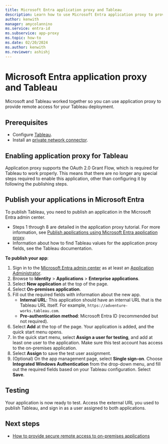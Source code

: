 ```yaml
---
title: Microsoft Entra application proxy and Tableau
description: Learn how to use Microsoft Entra application proxy to provide remote access for your Tableau deployment.
author: kenwith
manager: amycolannino
ms.service: entra-id
ms.subservice: app-proxy
ms.topic: how-to
ms.date: 02/20/2024
ms.author: kenwith
ms.reviewer: ashishj
---
```


# Microsoft Entra application proxy and Tableau 

Microsoft and Tableau worked together so you can use application proxy to provide remote access for your Tableau deployment.

## Prerequisites 
- Configure [Tableau](https://onlinehelp.tableau.com/current/server/en-us/proxy.htm#azure). 
- Install an [private network connector](~/identity/app-proxy/application-proxy-add-on-premises-application.md).

 
## Enabling application proxy for Tableau 
Application proxy supports the OAuth 2.0 Grant Flow, which is required for Tableau to work properly. This means that there are no longer any special steps required to enable this application, other than configuring it by following the publishing steps.

## Publish your applications in Microsoft Entra
To publish Tableau, you need to publish an application in the Microsoft Entra admin center.
- Steps 1 through 8 are detailed in the application proxy tutorial. For more information, see [Publish applications using Microsoft Entra application proxy](~/identity/app-proxy/application-proxy-add-on-premises-application.md). 
- Information about how to find Tableau values for the application proxy fields, see the Tableau documentation.

**To publish your app**: 
1. Sign in to the [Microsoft Entra admin center](https://entra.microsoft.com) as at least an [Application Administrator](~/identity/role-based-access-control/permissions-reference.md#application-administrator).
1. Browse to **Identity** > **Applications** > **Enterprise applications**.
1. Select **New application** at the top of the page. 
1. Select **On-premises application**. 
1. Fill out the required fields with information about the new app. 
    - **Internal URL**: This application should have an internal URL that is the Tableau URL itself. For example, `https://adventure-works.tableau.com`. 
    - **Pre-authentication method**: Microsoft Entra ID (recommended but not required). 
1. Select **Add** at the top of the page. Your application is added, and the quick start menu opens. 
1. In the quick start menu, select **Assign a user for testing**, and add at least one user to the application. Make sure this test account has access to the on-premises application. 
1. Select **Assign** to save the test user assignment. 
1. (Optional) On the app management page, select **Single sign-on**. Choose **Integrated Windows Authentication** from the drop-down menu, and fill out the required fields based on your Tableau configuration. Select **Save**. 
 
## Testing 
Your application is now ready to test. Access the external URL you used to publish Tableau, and sign in as a user assigned to both applications.

## Next steps
- [How to provide secure remote access to on-premises applications](overview-what-is-app-proxy.md)
